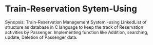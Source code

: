 # Train-Reservation Sytem-Using

Synopsis: Train-Reservation Management System -using LinkedList of structure as database in C language to keep the track of Reservation activities by Passenger. Implementing function like  Addition, searching, update, Deletion of Passenger data.
